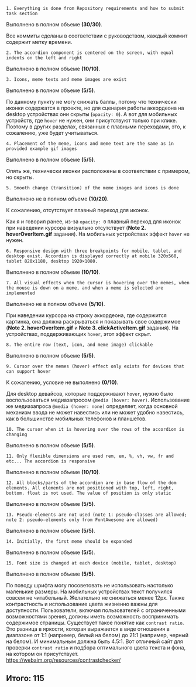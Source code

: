 `1. Everything is done from Repository requirements and how to submit task section`

Выполнено в полном объеме **(30/30)**.

Все коммиты сделаны в соответствии с руководством, каждый коммит содержит метку времени.

`2. The accordion component is centered on the screen, with equal indents on the left and right`

Выполнено в полном объеме **(10/10)**.

`3. Icons, meme texts and meme images are exist`

Выполнено в полном объеме **(5/5)**.

По данному пункту не могу снижать баллы, потому что
технически иконки содержатся в проекте, но для сценария работы аккордеона на desktop устройствах они скрыты (`opacity: 0`). А вот для мобильных устройств, где `hover` не нужен, они присутствуют только при клике.
Поэтому в других разделах, связанных с плавными переходами, это, к сожалению, уже будет учитываться.

`4. Placement of the meme, icons and meme text are the same as in provided example gif images`

Выполнено в полном объеме **(5/5)**.

Опять же, технически иконки расположены в соответствии с примером, но скрыты.

`5. Smooth change (transition) of the meme images and icons is done`

Выполнено не в полном объеме **(10/20)**.

К сожалению, отсутствует плавный переход для иконок.

Как я и говорил ранее, из-за `opacity: 0` плавный переход для иконок при наведении курсора визуально отсутствует (**Note 2. hoverOverItem.gif** задания). На мобильных устройствах эффект `hover` не нужен.

`6. Responsive design with three breakpoints for mobile, tablet, and desktop exist. Accordion is displayed correctly at mobile 320x568, tablet 820x1180, desktop 1920×1080.`

Выполнено в полном объеме **(10/10)**.

`7. All visual effects when the cursor is hovering over the memes, when the mouse is down on a meme, and when a meme is selected are implemented`

Выполнено не в полном объеме **(5/10)**.

При наведении курсора на строку аккордеона, где содержится картинка, она должна раскрываться и показывать свое содержимое (**Note 2. hoverOverItem.gif** и **Note 3. clickActiveItem.gif** задания). На устройствах, поддерживающих `hover`, этот эффект скрыт.

`8. The entire row (text, icon, and meme image) clickable`

Выполнено в полном объеме **(5/5)**.

`9. Cursor over the memes (hover) effect only exists for devices that can support hover`

К сожалению, условие не выполнено **(0/10)**.

Для desktop девайсов, которые поддерживают `hover`, нужно было воспользоваться медиазапросом `@media (hover: hover)`.
Использование же медиазапроса `@media (hover: none)` определяет, когда основной механизм ввода не может навестись или не может удобно навестись, как в большинстве мобильных телефонов и планшетов.

`10. The cursor when it is hovering over the rows of the accordion is changing`

Выполнено в полном объеме **(5/5)**.

`11. Only flexible dimensions are used rem, em, %, vh, vw, fr and etc... The accordion is responsive`

Выполнено в полном объеме **(10/10)**.

`12. All blocks/parts of the accordion are in base flow of the dom elements. All elements are not positioned with top, left, right, bottom. float is not used. The value of position is only static`

Выполнено в полном объеме **(5/5)**.

`13. Pseudo-elements are not used (note 1: pseudo-classes are allowed; note 2: pseudo-elements only from FontAwesome are allowed)`

Выполнено в полном объеме **(5/5)**.

`14. Initially, the first meme should be expanded`

Выполнено в полном объеме **(5/5**).

`15. Font size is changed at each device (mobile, tablet, desktop)`

Выполнено в полном объеме **(5/5)**.

По поводу шрифта могу посоветовать не использовать настолько маленькие размеры. На мобильных устройствах текст получился совсем не читабельный. Желательно не снижаться менее 12px.
Также контрастность и использование цвета жизненно важны для доступности. Пользователи, включая пользователей с ограниченными возможностями зрения, должны иметь возможность воспринимать содержимое страницы. Существует такое понятие как `contrast ratio`. Это разница в яркости, которая выражается в виде отношения в диапазоне от 1:1 (например, белый на белом) до 21:1 (например, черный на белом). И минимальным должна быть 4.5:1.
Вот отличный сайт для проверки `contrast ratio` и подбора оптимального цвета текста и фона, на котором он присутствует.
https://webaim.org/resources/contrastchecker/

## Итого: 115
